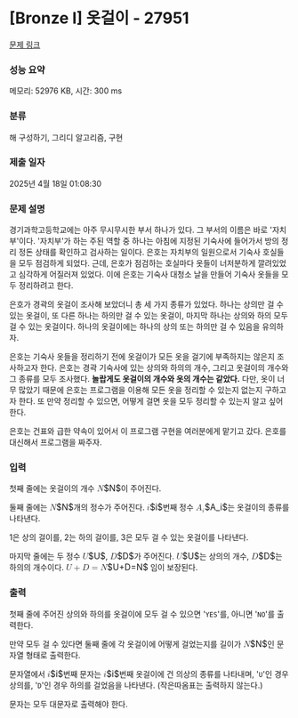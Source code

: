 # [Bronze I] 옷걸이 - 27951 

[문제 링크](https://www.acmicpc.net/problem/27951) 

### 성능 요약

메모리: 52976 KB, 시간: 300 ms

### 분류

해 구성하기, 그리디 알고리즘, 구현

### 제출 일자

2025년 4월 18일 01:08:30

### 문제 설명

<p>경기과학고등학교에는 아주 무시무시한 부서 하나가 있다. 그 부서의 이름은 바로 '자치부'이다. '자치부'가 하는 주된 역할 중 하나는 아침에 지정된 기숙사에 들어가서 방의 정리 정돈 상태를 확인하고 검사하는 일이다. 은호는 자치부의 일원으로서 기숙사 호실들을 모두 점검하게 되었다. 근데, 은호가 점검하는 호실마다 옷들이 너저분하게 깔려있었고 심각하게 어질러져 있었다. 이에 은호는 기숙사 대청소 날을 만들어 기숙사 옷들을 모두 정리하려고 한다.</p>

<p>은호가 경곽의 옷걸이 조사해 보았더니 총 세 가지 종류가 있었다. 하나는 상의만 걸 수 있는 옷걸이, 또 다른 하나는 하의만 걸 수 있는 옷걸이, 마지막 하나는 상의와 하의 모두 걸 수 있는 옷걸이다. 하나의 옷걸이에는 하나의 상의 또는 하의만 걸 수 있음을 유의하자.</p>

<p>은호는 기숙사 옷들을 정리하기 전에 옷걸이가 모든 옷을 걸기에 부족하지는 않은지 조사하고자 한다. 은호는 경곽 기숙사에 있는 상의와 하의의 개수, 그리고 옷걸이의 개수와 그 종류를 모두 조사했다. <strong>놀랍게도 옷걸이의 개수와 옷의 개수는 같았다.</strong> 다만, 옷이 너무 많았기 때문에 은호는 프로그램을 이용해 모든 옷을 정리할 수 있는지 없는지 구하고자 한다. 또 만약 정리할 수 있으면, 어떻게 걸면 옷을 모두 정리할 수 있는지 알고 싶어 한다.</p>

<p>은호는 건표와 급한 약속이 있어서 이 프로그램 구현을 여러분에게 맡기고 갔다. 은호를 대신해서 프로그램을 짜주자.</p>

### 입력 

 <p>첫째 줄에는 옷걸이의 개수 <mjx-container class="MathJax" jax="CHTML" style="font-size: 109%; position: relative;"><mjx-math class="MJX-TEX" aria-hidden="true"><mjx-mi class="mjx-i"><mjx-c class="mjx-c1D441 TEX-I"></mjx-c></mjx-mi></mjx-math><mjx-assistive-mml unselectable="on" display="inline"><math xmlns="http://www.w3.org/1998/Math/MathML"><mi>N</mi></math></mjx-assistive-mml><span aria-hidden="true" class="no-mathjax mjx-copytext">$N$</span></mjx-container>이 주어진다.</p>

<p>둘째 줄에는 <mjx-container class="MathJax" jax="CHTML" style="font-size: 109%; position: relative;"><mjx-math class="MJX-TEX" aria-hidden="true"><mjx-mi class="mjx-i"><mjx-c class="mjx-c1D441 TEX-I"></mjx-c></mjx-mi></mjx-math><mjx-assistive-mml unselectable="on" display="inline"><math xmlns="http://www.w3.org/1998/Math/MathML"><mi>N</mi></math></mjx-assistive-mml><span aria-hidden="true" class="no-mathjax mjx-copytext">$N$</span></mjx-container>개의 정수가 주어진다. <mjx-container class="MathJax" jax="CHTML" style="font-size: 109%; position: relative;"><mjx-math class="MJX-TEX" aria-hidden="true"><mjx-mi class="mjx-i"><mjx-c class="mjx-c1D456 TEX-I"></mjx-c></mjx-mi></mjx-math><mjx-assistive-mml unselectable="on" display="inline"><math xmlns="http://www.w3.org/1998/Math/MathML"><mi>i</mi></math></mjx-assistive-mml><span aria-hidden="true" class="no-mathjax mjx-copytext">$i$</span></mjx-container>번째 정수 <mjx-container class="MathJax" jax="CHTML" style="font-size: 109%; position: relative;"><mjx-math class="MJX-TEX" aria-hidden="true"><mjx-msub><mjx-mi class="mjx-i"><mjx-c class="mjx-c1D434 TEX-I"></mjx-c></mjx-mi><mjx-script style="vertical-align: -0.15em;"><mjx-mi class="mjx-i" size="s"><mjx-c class="mjx-c1D456 TEX-I"></mjx-c></mjx-mi></mjx-script></mjx-msub></mjx-math><mjx-assistive-mml unselectable="on" display="inline"><math xmlns="http://www.w3.org/1998/Math/MathML"><msub><mi>A</mi><mi>i</mi></msub></math></mjx-assistive-mml><span aria-hidden="true" class="no-mathjax mjx-copytext">$A_i$</span></mjx-container>는 옷걸이의 종류를 나타낸다.</p>

<p>1은 상의 걸이를, 2는 하의 걸이를, 3은 모두 걸 수 있는 옷걸이를 나타낸다.</p>

<p>마지막 줄에는 두 정수 <mjx-container class="MathJax" jax="CHTML" style="font-size: 109%; position: relative;"><mjx-math class="MJX-TEX" aria-hidden="true"><mjx-mi class="mjx-i"><mjx-c class="mjx-c1D448 TEX-I"></mjx-c></mjx-mi></mjx-math><mjx-assistive-mml unselectable="on" display="inline"><math xmlns="http://www.w3.org/1998/Math/MathML"><mi>U</mi></math></mjx-assistive-mml><span aria-hidden="true" class="no-mathjax mjx-copytext">$U$</span></mjx-container>, <mjx-container class="MathJax" jax="CHTML" style="font-size: 109%; position: relative;"><mjx-math class="MJX-TEX" aria-hidden="true"><mjx-mi class="mjx-i"><mjx-c class="mjx-c1D437 TEX-I"></mjx-c></mjx-mi></mjx-math><mjx-assistive-mml unselectable="on" display="inline"><math xmlns="http://www.w3.org/1998/Math/MathML"><mi>D</mi></math></mjx-assistive-mml><span aria-hidden="true" class="no-mathjax mjx-copytext">$D$</span></mjx-container>가 주어진다. <mjx-container class="MathJax" jax="CHTML" style="font-size: 109%; position: relative;"><mjx-math class="MJX-TEX" aria-hidden="true"><mjx-mi class="mjx-i"><mjx-c class="mjx-c1D448 TEX-I"></mjx-c></mjx-mi></mjx-math><mjx-assistive-mml unselectable="on" display="inline"><math xmlns="http://www.w3.org/1998/Math/MathML"><mi>U</mi></math></mjx-assistive-mml><span aria-hidden="true" class="no-mathjax mjx-copytext">$U$</span></mjx-container>는 상의의 개수, <mjx-container class="MathJax" jax="CHTML" style="font-size: 109%; position: relative;"><mjx-math class="MJX-TEX" aria-hidden="true"><mjx-mi class="mjx-i"><mjx-c class="mjx-c1D437 TEX-I"></mjx-c></mjx-mi></mjx-math><mjx-assistive-mml unselectable="on" display="inline"><math xmlns="http://www.w3.org/1998/Math/MathML"><mi>D</mi></math></mjx-assistive-mml><span aria-hidden="true" class="no-mathjax mjx-copytext">$D$</span></mjx-container>는 하의의 개수이다. <mjx-container class="MathJax" jax="CHTML" style="font-size: 109%; position: relative;"><mjx-math class="MJX-TEX" aria-hidden="true"><mjx-mi class="mjx-i"><mjx-c class="mjx-c1D448 TEX-I"></mjx-c></mjx-mi><mjx-mo class="mjx-n" space="3"><mjx-c class="mjx-c2B"></mjx-c></mjx-mo><mjx-mi class="mjx-i" space="3"><mjx-c class="mjx-c1D437 TEX-I"></mjx-c></mjx-mi><mjx-mo class="mjx-n" space="4"><mjx-c class="mjx-c3D"></mjx-c></mjx-mo><mjx-mi class="mjx-i" space="4"><mjx-c class="mjx-c1D441 TEX-I"></mjx-c></mjx-mi></mjx-math><mjx-assistive-mml unselectable="on" display="inline"><math xmlns="http://www.w3.org/1998/Math/MathML"><mi>U</mi><mo>+</mo><mi>D</mi><mo>=</mo><mi>N</mi></math></mjx-assistive-mml><span aria-hidden="true" class="no-mathjax mjx-copytext">$U+D=N$</span></mjx-container> 임이 보장된다.</p>

### 출력 

 <p>첫째 줄에 주어진 상의와 하의를 옷걸이에 모두 걸 수 있으면 '<code>YES</code>'를, 아니면 '<code>NO</code>'를 출력한다.</p>

<p>만약 모두 걸 수 있다면 둘째 줄에 각 옷걸이에 어떻게 걸었는지를 길이가 <mjx-container class="MathJax" jax="CHTML" style="font-size: 109%; position: relative;"><mjx-math class="MJX-TEX" aria-hidden="true"><mjx-mi class="mjx-i"><mjx-c class="mjx-c1D441 TEX-I"></mjx-c></mjx-mi></mjx-math><mjx-assistive-mml unselectable="on" display="inline"><math xmlns="http://www.w3.org/1998/Math/MathML"><mi>N</mi></math></mjx-assistive-mml><span aria-hidden="true" class="no-mathjax mjx-copytext">$N$</span></mjx-container>인 문자열 형태로 출력한다.</p>

<p>문자열에서 <mjx-container class="MathJax" jax="CHTML" style="font-size: 109%; position: relative;"><mjx-math class="MJX-TEX" aria-hidden="true"><mjx-mi class="mjx-i"><mjx-c class="mjx-c1D456 TEX-I"></mjx-c></mjx-mi></mjx-math><mjx-assistive-mml unselectable="on" display="inline"><math xmlns="http://www.w3.org/1998/Math/MathML"><mi>i</mi></math></mjx-assistive-mml><span aria-hidden="true" class="no-mathjax mjx-copytext">$i$</span></mjx-container>번째 문자는 <mjx-container class="MathJax" jax="CHTML" style="font-size: 109%; position: relative;"><mjx-math class="MJX-TEX" aria-hidden="true"><mjx-mi class="mjx-i"><mjx-c class="mjx-c1D456 TEX-I"></mjx-c></mjx-mi></mjx-math><mjx-assistive-mml unselectable="on" display="inline"><math xmlns="http://www.w3.org/1998/Math/MathML"><mi>i</mi></math></mjx-assistive-mml><span aria-hidden="true" class="no-mathjax mjx-copytext">$i$</span></mjx-container>번째 옷걸이에 건 의상의 종류를 나타내며, '<code>U</code>'인 경우 상의를, '<code>D</code>'인 경우 하의를 걸었음을 나타낸다. (작은따옴표는 출력하지 않는다.)</p>

<p>문자는 모두 대문자로 출력해야 한다.</p>


